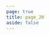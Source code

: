 ```yaml
---
page: true
title: page_20
aside: false
---
```

<script setup>
import Page from "./.vitepress/theme/components/Page.vue";
import { useData } from "vitepress";
const { theme } = useData();
const posts = theme.value.posts.slice(190,200)
</script>
<Page :posts="posts" :pageCurrent="20" :pagesNum="23" />